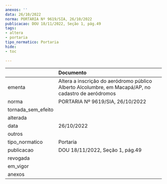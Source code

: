 ```yaml
---
anexos: ''
data: 26/10/2022
norma: PORTARIA Nº 9619/SIA, 26/10/2022
publicacao: DOU 18/11/2022, Seção 1, pág.49
tags:
- altera
- portaria
tipo_normatico: Portaria
hide: 
- toc 
 
---
```


|                    | Documento                                                                                           |
|:-------------------|:----------------------------------------------------------------------------------------------------|
| ementa             | Altera a inscrição do aeródromo público Alberto Alcolumbre, em Macapá/AP, no cadastro de aeródromos |
| norma              | PORTARIA Nº 9619/SIA, 26/10/2022                                                                    |
| tornada_sem_efeito |                                                                                                     |
| alterada           |                                                                                                     |
| data               | 26/10/2022                                                                                          |
| outros             |                                                                                                     |
| tipo_normatico     | Portaria                                                                                            |
| publicacao         | DOU 18/11/2022, Seção 1, pág.49                                                                     |
| revogada           |                                                                                                     |
| em_vigor           |                                                                                                     |
| anexos             |                                                                                                     |